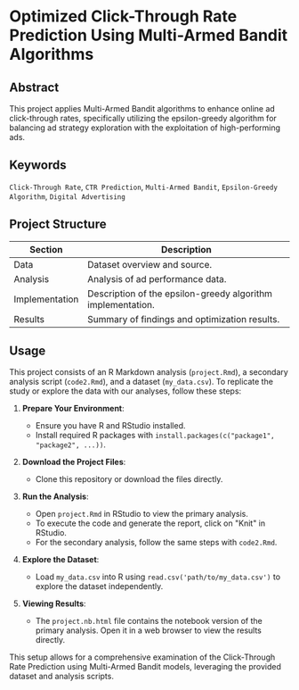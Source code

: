 # Optimized Click-Through Rate Prediction Using Multi-Armed Bandit Algorithms

## Abstract
This project applies Multi-Armed Bandit algorithms to enhance online ad click-through rates, specifically utilizing the epsilon-greedy algorithm for balancing ad strategy exploration with the exploitation of high-performing ads.

## Keywords
`Click-Through Rate`, `CTR Prediction`, `Multi-Armed Bandit`, `Epsilon-Greedy Algorithm`, `Digital Advertising`

## Project Structure
| Section          | Description                                       |
|------------------|---------------------------------------------------|
| Data             | Dataset overview and source.                      |
| Analysis         | Analysis of ad performance data.                  |
| Implementation   | Description of the epsilon-greedy algorithm implementation. |
| Results          | Summary of findings and optimization results.     |

## Usage

This project consists of an R Markdown analysis (`project.Rmd`), a secondary analysis script (`code2.Rmd`), and a dataset (`my_data.csv`). To replicate the study or explore the data with our analyses, follow these steps:

1. **Prepare Your Environment**:
   - Ensure you have R and RStudio installed.
   - Install required R packages with `install.packages(c("package1", "package2", ...))`.

2. **Download the Project Files**:
   - Clone this repository or download the files directly.

3. **Run the Analysis**:
   - Open `project.Rmd` in RStudio to view the primary analysis.
   - To execute the code and generate the report, click on "Knit" in RStudio.
   - For the secondary analysis, follow the same steps with `code2.Rmd`.

4. **Explore the Dataset**:
   - Load `my_data.csv` into R using `read.csv('path/to/my_data.csv')` to explore the dataset independently.

5. **Viewing Results**:
   - The `project.nb.html` file contains the notebook version of the primary analysis. Open it in a web browser to view the results directly.

This setup allows for a comprehensive examination of the Click-Through Rate Prediction using Multi-Armed Bandit models, leveraging the provided dataset and analysis scripts.
